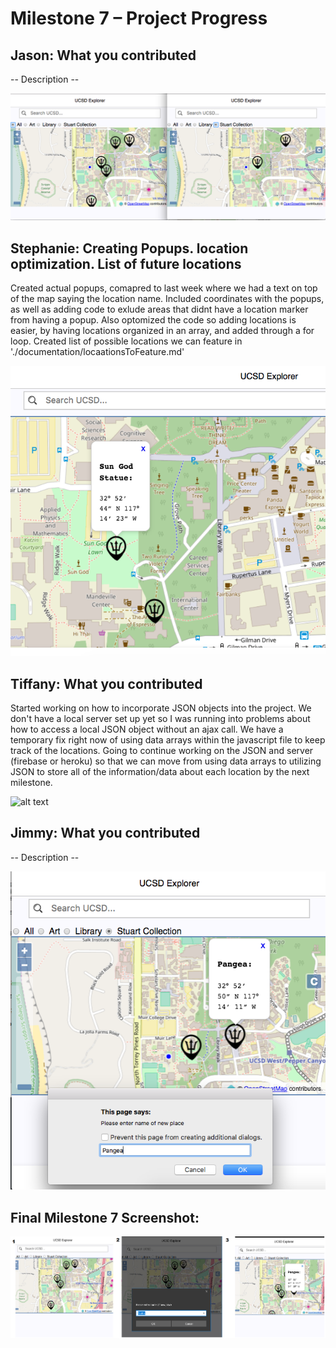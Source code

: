 <h1> Milestone 7 – Project Progress </h1>

<h2> Jason: What you contributed </h2>
<p> 
	-- Description --
</p>

![alt text][jason_update]


<h2> Stephanie: Creating Popups. location optimization. List of future locations </h2>
<p> 
	Created actual popups, comapred to last week where we had a text on top of the map saying the location name. Included coordinates with the popups, as well as adding code to exlude areas that didnt have a location marker from having a popup. Also optomized the code so adding locations is easier, by having locations organized in an array, and added through a for loop. Created list of possible locations we can feature in './documentation/locaationsToFeature.md'
</p>

![alt text][steph_update] 

<h2> Tiffany: What you contributed </h2>
<p> 
	Started working on how to incorporate JSON objects into the project. We don't have a local server set up yet so I was running into problems about how to access a local JSON object without an ajax call. We have a temporary fix right now of using data arrays within the javascript file to keep track of the locations. Going to continue working on the JSON and server (firebase or heroku) so that we can move from using data arrays to utilizing JSON to store all of the information/data about each location by the next milestone.
</p>

![alt text][tiffany_update]

<h2> Jimmy: What you contributed </h2>
<p> 
	-- Description --
</p>

![alt text][jimmy_update]



<h2> Final Milestone 7 Screenshot: </h2>

![alt text][final_update]

[jason_update]: ../images/milestone7/jason.png "Jason's Screenshot"
[jimmy_update]: ../images/milestone7/jimmy.png "Jimmy's Screenshot"
[steph_update]: ../images/milestone7/stephanie.png "Stephanie's Screenshot"
[tiffany_update]: ../images/milestone7/tiffany.png "Tiffany's Screenshot"
[final_update]: ../images/milestone7/final.png "Final Screenshot"
